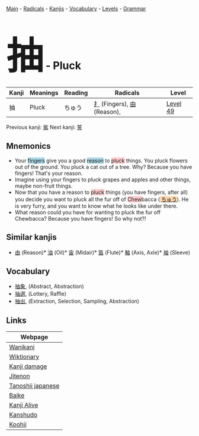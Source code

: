 <style> bigfont {font-size: 100px}</style>
[Main](../index.md) -
[Radicals](../radicals.md) -
[Kanjis](../kanjis.md) -
[Vocabulary](../vocabulary.md) -
[Levels](../levels.md) -
[Grammar](../grammar.md)
# <bigfont> 抽</bigfont> - Pluck 

| Kanji | Meanings | Reading | Radicals | Level |
| --- | --- | --- | --- | --- |
| 抽 | Pluck | ちゅう | [扌](../radicals/扌.md) (Fingers), [由](../radicals/由.md) (Reason),  | [Level 49](../levels/wk_level49.md) |

Previous kanji: [紫](紫.md) Next kanji: [誓](誓.md) 

## Mnemonics
 * Your <span style="background-color:#ADD8E6"> fingers</span> give you a good <span style="background-color:#ADD8E6"> reason</span> to <span style="background-color:#ffcccb"> pluck</span> things. You pluck flowers out of the ground. You pluck a cat out of a tree. Why? Because you have fingers! That's your reason.
* Imagine using your fingers to pluck grapes and apples and other things, maybe non-fruit things.
* Now that you have a reason to <span style="background-color:#ffcccb"> pluck</span> things (you have fingers, after all) you decide you want to pluck all the fur off of <span style="background-color:#ffcccb"> Chew</span>bacca (<span style="background-color:#fed8b1"> [ちゅう](https://jisho.org/search/ちゅう)</span>). He is very furry, and you want to know what he looks like under there.
* What reason could you have for wanting to pluck the fur off Chewbacca? Because you have fingers! So why not?!


## Similar kanjis
 * [由](由.md) (Reason)* [油](油.md) (Oil)* [宙](宙.md) (Midair)* [笛](笛.md) (Flute)* [軸](軸.md) (Axis, Axle)* [袖](袖.md) (Sleeve)


## Vocabulary
 * [抽象](../vocabulary/抽.md), (Abstract, Abstraction)
* [抽選](../vocabulary/抽.md), (Lottery, Raffle)
* [抽出](../vocabulary/抽.md), (Extraction, Selection, Sampling, Abstraction)



## Links 

| Webpage |
| --- |
| [Wanikani          ](https://www.wanikani.com/kanji/抽) |
| [Wiktionary        ](https://en.wiktionary.org/wiki/抽) |
| [Kanji damage      ](http://www.kanjidamage.com/kanji/search?utf8=✓&q=抽) |
| [Jitenon           ](https://jitenon.com/kanji/抽) |
| [Tanoshii japanese ](https://www.tanoshiijapanese.com/dictionary/kanji.cfm?k=抽) |
| [Baike             ](https://baike.baidu.com/item/抽) |
| [Kanji Alive       ](https://app.kanjialive.com/抽) |
| [Kanshudo          ](https://www.kanshudo.com/searchmn?q=抽) |
| [Koohii            ](https://kanji.koohii.com/study/kanji/抽) |
